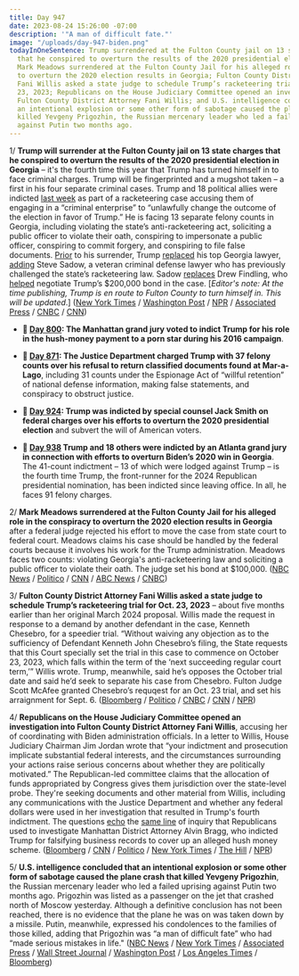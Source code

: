 ```yaml
---
title: Day 947
date: 2023-08-24 15:26:00 -07:00
description: '"A man of difficult fate."'
image: "/uploads/day-947-biden.png"
todayInOneSentence: Trump surrendered at the Fulton County jail on 13 state charges
  that he conspired to overturn the results of the 2020 presidential election in Georgia;
  Mark Meadows surrendered at the Fulton County Jail for his alleged role in the conspiracy
  to overturn the 2020 election results in Georgia; Fulton County District Attorney
  Fani Willis asked a state judge to schedule Trump’s racketeering trial for Oct.
  23, 2023; Republicans on the House Judiciary Committee opened an investigation into
  Fulton County District Attorney Fani Willis; and U.S. intelligence concluded that
  an intentional explosion or some other form of sabotage caused the plane crash that
  killed Yevgeny Prigozhin, the Russian mercenary leader who led a failed uprising
  against Putin two months ago.
---
```


1/ **Trump will surrender at the Fulton County jail on 13 state charges that he conspired to overturn the results of the 2020 presidential election in Georgia** – it's the fourth time this year that Trump has turned himself in to face criminal charges. Trump will be fingerprinted and a mugshot taken – a first in his four separate criminal cases. Trump and 18 political allies were indicted [last week](https://whatthefuckjusthappenedtoday.com/2023/08/15/day-938/#1-trump-and-18-others-were-indicted) as part of a racketeering case accusing them of engaging in a “criminal enterprise” to “unlawfully change the outcome of the election in favor of Trump.” He is facing 13 separate felony counts in Georgia, including violating the state’s anti-racketeering act, soliciting a public officer to violate their oath, conspiring to impersonate a public officer, conspiring to commit forgery, and conspiring to file false documents. [Prior](https://www.politico.com/news/2023/08/24/trump-georgia-lawyer-sadow-00112732) to his surrender, Trump [replaced](https://www.nytimes.com/2023/08/24/us/trump-georgia-lawyers.html) his top Georgia lawyer, [adding](https://www.wsj.com/us-news/donald-trump-to-turn-himself-in-at-fulton-county-jail-in-georgia-aa43b825?mod=hp_lead_pos2) Steve Sadow, a veteran criminal defense lawyer who has previously challenged the state’s racketeering law. Sadow [replaces](https://www.cnbc.com/2023/08/24/trump-changes-lawyers-in-georgia-election-case-ahead-of-arrest.html) Drew Findling, who [helped](https://www.cnn.com/2023/08/24/politics/trump-georgia-lawyer/index.html) negotiate Trump’s $200,000 bond in the case. \[*Editor's note: At the time publishing, Trump is en route to Fulton County to turn himself in. This will be updated*.\] ([New York Times](https://www.nytimes.com/live/2023/08/24/us/trump-georgia-surrender-indictment) / [Washington Post](https://www.washingtonpost.com/national-security/2023/08/24/trump-surrender-fulton-county-jail-georgia-indictment/) / [NPR](https://www.npr.org/live-updates/trump-surrenders-georgia-fulton-county-jail) / [Associated Press](https://apnews.com/article/trump-atlanta-indictment-republican-primary-7f4e9860859fbb71221b6a5163aaa42f) / [CNBC](https://www.cnbc.com/2023/08/24/donald-trump-to-be-arrested-in-georgia-live-updates.html) / [CNN](https://www.cnn.com/politics/live-news/trump-georgia-surrender-indictment-08-24-23/index.html))

* **📌 [Day 800](https://whatthefuckjusthappenedtoday.com/2023/03/30/day-800/#1-the-manhattan-grand-jury-voted-to): The Manhattan grand jury voted to indict Trump for his role in the hush-money payment to a porn star during his 2016 campaign**.

* **📌 [Day 871](https://whatthefuckjusthappenedtoday.com/2023/06/09/day-871/#1-the-justice-department-charged-tru): The Justice Department charged Trump with 37 felony counts over his refusal to return classified documents found at Mar-a-Lago**, including 31 counts under the Espionage Act of “willful retention” of national defense information, making false statements, and conspiracy to obstruct justice.

* **📌 [Day 924](https://whatthefuckjusthappenedtoday.com/2023/08/01/day-924/#1-trump-was-indicted-by-special-coun): Trump was indicted by special counsel Jack Smith on federal charges over his efforts to overturn the 2020 presidential election** and subvert the will of American voters.

* **📌 [Day 938](https://whatthefuckjusthappenedtoday.com/2023/08/15/day-938/#1-trump-and-18-others-were-indicted) Trump and 18 others were indicted by an Atlanta grand jury in connection with efforts to overturn Biden’s 2020 win in Georgia**. The 41-count indictment – 13 of which were lodged against Trump – is the fourth time Trump, the front-runner for the 2024 Republican presidential nomination, has been indicted since leaving office. In all, he faces 91 felony charges.

2/ **Mark Meadows surrendered at the Fulton County Jail for his alleged role in the conspiracy to overturn the 2020 election results in Georgia** after a federal judge rejected his effort to move the case from state court to federal court. Meadows claims his case should be handled by the federal courts because it involves his work for the Trump administration. Meadows faces two counts: violating Georgia's anti-racketeering law and soliciting a public officer to violate their oath. The judge set his bond at $100,000. ([NBC News](https://www.nbcnews.com/politics/donald-trump/live-blog/trump-arraignment-georgia-indictment-live-updates-rcna100652) / [Politico](https://www.politico.com/news/2023/08/23/georgia-trump-racketeering-case-state-court-00112480) / [CNN](https://www.cnn.com/politics/live-news/trump-georgia-surrender-indictment-08-24-23/h_05d19e9ed478e1841cc7b7b719d28d2c) / [ABC News](https://abcnews.go.com/US/live-updates/trump-georgia-surrender/?id=102463778) / [CNBC](https://www.cnbc.com/2023/08/24/trump-chief-of-staff-mark-meadows-gets-100000-bond-in-georgia-election-case.html))

3/ **Fulton County District Attorney Fani Willis asked a state judge to schedule Trump’s racketeering trial for Oct. 23, 2023** – about five months earlier than her original March 2024 proposal. Willis made the request in response to a demand by another defendant in the case, Kenneth Chesebro, for a speedier trial. “Without waiving any objection as to the sufficiency of Defendant Kenneth John Chesebro’s filing, the State requests that this Court specially set the trial in this case to commence on October 23, 2023, which falls within the term of the ‘next succeeding regular court term,’” Willis wrote. Trump, meanwhile, said he’s opposes the October trial date and said he’d seek to separate his case from Chesebro. Fulton Judge Scott McAfee granted Chesebro’s requqest for an Oct. 23 trial, and set his arraignment for Sept. 6. ([Bloomberg](https://www.bloomberg.com/news/articles/2023-08-24/trump-s-georgia-election-trial-should-start-oct-23-da-says?sref=MIBMEEoj) / [Politico](https://www.politico.com/news/2023/08/24/fulton-county-prosecutors-ask-judge-to-set-oct-23-trial-on-trump-racketeering-charges-00112816) / [CNBC](https://www.cnbc.com/2023/08/24/trump-georgia-election-prosecutor-seeks-oct-23-trial-start.html) / [CNN](https://www.cnn.com/politics/live-news/trump-georgia-surrender-indictment-08-24-23/index.html) / [NPR](https://www.npr.org/live-updates/trump-surrenders-georgia-fulton-county-jail#the-fulton-county-da-now-wants-the-trial-to-start-in-october))

4/ **Republicans on the House Judiciary Committee opened an investigation into Fulton County District Attorney Fani Willis**, accusing her of coordinating with Biden administration officials. In a letter to Willis, House Judiciary Chairman Jim Jordan wrote that “your indictment and prosecution implicate substantial federal interests, and the circumstances surrounding your actions raise serious concerns about whether they are politically motivated.” The Republican-led committee claims that the allocation of funds appropriated by Congress gives them jurisdiction over the state-level probe. They're seeking documents and other material from Willis, including any communications with the Justice Department and whether any federal dollars were used in her investigation that resulted in Trump's fourth indictment. The questions [echo](https://whatthefuckjusthappenedtoday.com/2023/03/20/day-790/#2-three-house-republican-committee-c) the [same line](https://whatthefuckjusthappenedtoday.com/2023/04/17/day-818/#4-house-republicans-on-the-judiciary) of inquiry that Republicans used to investigate Manhattan District Attorney Alvin Bragg, who indicted Trump for falsifying business records to cover up an alleged hush money scheme. ([Bloomberg](https://www.bloomberg.com/news/articles/2023-08-24/fulton-county-da-fani-willis-trump-prosecution-is-focus-of-house-gop-probe?sref=MIBMEEoj) / [CNN](https://www.cnn.com/2023/08/24/politics/house-republican-conference-trump-defense/) / [Politico](https://www.politico.com/news/2023/08/24/house-republicans-launch-investigation-into-fulton-county-da-00112769) / [New York Times](https://www.nytimes.com/2023/08/24/us/politics/fani-willis-republicans-investigation.html) / [The Hill](https://thehill.com/regulation/court-battles/4169099-jim-jordan-launches-probe-into-georgia-trump-prosecution/) / [NPR](https://www.npr.org/live-updates/trump-surrenders-georgia-fulton-county-jail#house-republicans-have-launched-an-investigation-into-the-fulton-county-da))

5/ **U.S. intelligence concluded that an intentional explosion or some other form of sabotage caused the plane crash that killed Yevgeny Prigozhin**, the Russian mercenary leader who led a failed uprising against Putin two months ago. Prigozhin was listed as a passenger on the jet that crashed north of Moscow yesterday. Although a definitive conclusion has not been reached, there is no evidence that the plane he was on was taken down by a missile. Putin, meanwhile, expressed his condolences to the families of those killed, adding that Prigozhin was “a man of difficult fate” who had “made serious mistakes in life." ([NBC News](https://www.nbcnews.com/news/world/prigozhin-plane-crash-putin-signal-russia-elite-rcna101559) / [New York Times](https://www.nytimes.com/2023/08/24/us/politics/plane-crash-prigozhin-explosion.html) / [Associated Press](https://apnews.com/article/russia-wagner-prigozhin-jet-crash-382515214f691e47daa2e3635d64e612) / [Wall Street Journal](https://www.wsj.com/world/russia/wagner-prigozhin-russia-assassinated-intelligence-3e456fab?mod=djemalertNEWS) / [Washington Post](https://www.washingtonpost.com/world/2023/08/24/prigozhin-plane-crash-wagner-russia-live-updates/) / [Los Angeles Times](https://www.latimes.com/world-nation/story/2023-08-23/jet-crash-in-russia-kills-10-wagner-chief-prigozhin-passenger-list) / [Bloomberg](https://www.bloomberg.com/news/articles/2023-08-24/putin-expresses-condolences-over-prigozhin-jet-crash?sref=MIBMEEoj))